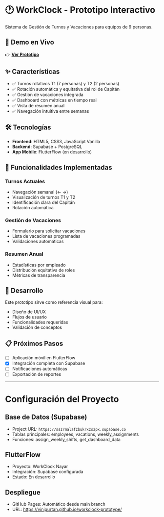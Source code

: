 # 🕐 WorkClock - Prototipo Interactivo

Sistema de Gestión de Turnos y Vacaciones para equipos de 9 personas.

## 🌟 Demo en Vivo
👉 **[Ver Prototipo](https://vinipurtan.github.io/workclock-prototype/)**

## ✨ Características
- ✅ Turnos rotativos T1 (7 personas) y T2 (2 personas)
- ✅ Rotación automática y equitativa del rol de Capitán
- ✅ Gestión de vacaciones integrada
- ✅ Dashboard con métricas en tiempo real
- ✅ Vista de resumen anual
- ✅ Navegación intuitiva entre semanas

## 🛠️ Tecnologías
- **Frontend**: HTML5, CSS3, JavaScript Vanilla
- **Backend**: Supabase + PostgreSQL
- **App Mobile**: FlutterFlow (en desarrollo)

## 📱 Funcionalidades Implementadas

### Turnos Actuales
- Navegación semanal (← →)
- Visualización de turnos T1 y T2
- Identificación clara del Capitán
- Rotación automática

### Gestión de Vacaciones
- Formulario para solicitar vacaciones
- Lista de vacaciones programadas
- Validaciones automáticas

### Resumen Anual
- Estadísticas por empleado
- Distribución equitativa de roles
- Métricas de transparencia

## 🚀 Desarrollo

Este prototipo sirve como referencia visual para:
- Diseño de UI/UX
- Flujos de usuario
- Funcionalidades requeridas
- Validación de conceptos

## 📋 Próximos Pasos
- [ ] Aplicación móvil en FlutterFlow
- [x] Integración completa con Supabase
- [ ] Notificaciones automáticas
- [ ] Exportación de reportes

---

# Configuración del Proyecto

## Base de Datos (Supabase)
- Project URL: `https://sszrmalafzbukrxzszpx.supabase.co`
- Tablas principales: employees, vacations, weekly_assignments
- Funciones: assign_weekly_shifts, get_dashboard_data

## FlutterFlow
- Proyecto: WorkClock Nayar
- Integración: Supabase configurada
- Estado: En desarrollo

## Despliegue
- GitHub Pages: Automático desde main branch
- URL: https://vinipurtan.github.io/workclock-prototype/
